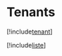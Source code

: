 # Tenants

[!include[tenant](tenants.tenant.autogen.md)]

[!include[liste](tenants.liste.autogen.md)]




















































































